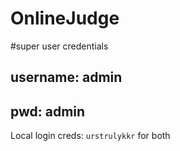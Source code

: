 # OnlineJudge

#super user credentials
## username: admin 
## pwd: admin


Local login creds:
`urstrulykkr` for both